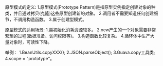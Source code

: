 原型模式的定义:
1.原型模式(Prototype Pattern)是指原型实例指定创建对象的种类，并且通过拷贝(克隆)这些原型创建新的对象。
2.调用者不需要知道任何创建细节，不调用构造函数。
3.属于创建型模式。

原型模式的适用场景:
1.类初始化消耗资源较多。
2.new产生的一个对象需要非常繁琐的过程(数据准备、访问权限等)。
3.构造函数比较复杂。
4.循环体中生产大量对象时，可读性下降。

举例：
1.BeanUtils.copyXXX();
2.JSON.parseObject();
3.Guava.copy工具类;
4.scope = "prototype"。
